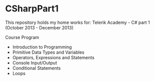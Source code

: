 CSharpPart1
===========

This repository holds my home works for:
Telerik Academy - C# part 1 (October 2013 - December 2013)

Course Program

* Introduction to Programming
* Primitive Data Types and Variables
* Operators, Expressions and Statements
* Console Input/Output
* Conditional Statements
* Loops

